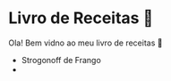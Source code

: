 # Livro de Receitas :cookie:

Ola! Bem vidno ao meu livro de receitas :walking:

- Strogonoff de Frango
- 
